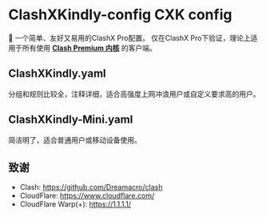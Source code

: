 # ClashXKindly-config CXK config
🌟 一个简单、友好又易用的ClashX Pro配置。
仅在ClashX Pro下验证，理论上适用于所有使用 [**Clash Premium 内核**](https://github.com/Dreamacro/clash/releases/tag/premium) 的客户端。

## ClashXKindly.yaml
分组和规则比较全，注释详细，适合高强度上网冲浪用户或自定义要求高的用户。

## ClashXKindly-Mini.yaml
简洁明了，适合普通用户或移动设备使用。

## 致谢
* Clash: https://github.com/Dreamacro/clash
* CloudFlare: https://www.cloudflare.com/
* CloudFlare Warp(+): https://1.1.1.1/

